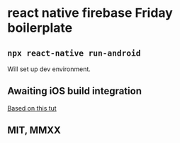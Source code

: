 # react native firebase Friday boilerplate

## ```npx react-native run-android```
Will set up dev environment.

## Awaiting iOS build integration
[Based on this tut](https://rnfirebase.io/)

## MIT, MMXX
